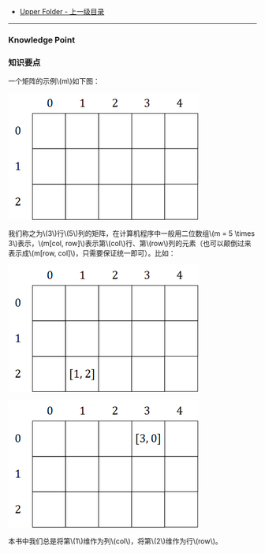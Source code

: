 * [Upper Folder - 上一级目录](../)

--------

### Knowledge Point
### 知识要点
<div>
<p id="i">一个矩阵的示例\(m\)如下图： </p>
<p id="c"><img src="../res/KnowledgePoint1.png" /></p>
<p id="i">我们称之为\(3\)行\(5\)列的矩阵，在计算机程序中一般用二位数组\(m = 5 \times 3\)表示，\(m[col, row]\)表示第\(col\)行、第\(row\)列的元素（也可以颠倒过来表示成\(m[row, col]\)，只需要保证统一即可）。比如： </p>
<p id="c"><img src="../res/KnowledgePoint2.png" /></p>
<p id="c"><img src="../res/KnowledgePoint3.png" /></p>
<p id="i">本书中我们总是将第\(1\)维作为列\(col\)，将第\(2\)维作为行\(row\)。 </p>
</div>
